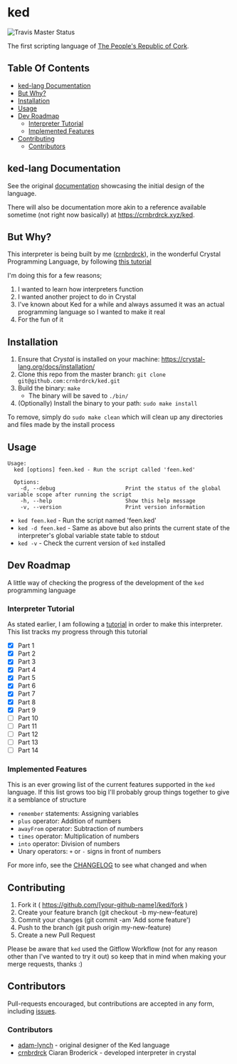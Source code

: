 # ked
![Travis Master Status](https://img.shields.io/travis/crnbrdrck/ked/master.svg)

The first scripting language of [The People's Republic of Cork](http://en.wikipedia.org/wiki/Cork_\(city\)).

## Table Of Contents
- [ked-lang Documentation](#ked-lang-documentation)
- [But Why?](#but-why)
- [Installation](#installation)
- [Usage](#usage)
- [Dev Roadmap](#dev-roadmap)
    - [Interpreter Tutorial](#interpreter-tutorial)
    - [Implemented Features](#implemented-features)
- [Contributing](#contributing)
    - [Contributors](#contributors)

## ked-lang Documentation
See the original [documentation](http://adam-lynch.github.io/ked/) showcasing the initial design of the language.

There will also be documentation more akin to a reference available sometime (not right now basically) at https://crnbrdrck.xyz/ked.

## But Why?
This interpreter is being built by me ([crnbrdrck](https://github.com/crnbrdrck)), in the wonderful Crystal Programming Language, by following [this tutorial](https://ruslanspivak.com/lsbasi-part1/)

I'm doing this for a few reasons;
1. I wanted to learn how interpreters function
2. I wanted another project to do in Crystal
3. I've known about Ked for a while and always assumed it was an actual programming language so I wanted to make it real
4. For the fun of it

## Installation

1. Ensure that *Crystal* is installed on your machine: https://crystal-lang.org/docs/installation/
2. Clone this repo from the master branch: `git clone git@github.com:crnbrdrck/ked.git`
3. Build the binary: `make`
    - The binary will be saved to `./bin/`
4. (Optionally) Install the binary to your path: `sudo make install`

To remove, simply do `sudo make clean` which will clean up any directories and files made by the install process

## Usage

```
Usage:
  ked [options] feen.ked - Run the script called 'feen.ked'

  Options:
    -d, --debug                      Print the status of the global variable scope after running the script
    -h, --help                       Show this help message
    -v, --version                    Print version information
```

- `ked feen.ked` - Run the script named 'feen.ked'
- `ked -d feen.ked` - Same as above but also prints the current state of the interpreter's global variable state table to stdout
- `ked -v` - Check the current version of `ked` installed

## Dev Roadmap
A little way of checking the progress of the development of the `ked` programming language

### Interpreter Tutorial
As stated earlier, I am following a [tutorial](https://ruslanspivak.com/lsbasi-part1/) in order to make this interpreter. This list tracks my progress through this tutorial

- [x] Part  1
- [x] Part  2
- [x] Part  3
- [x] Part  4
- [x] Part  5
- [x] Part  6
- [x] Part  7
- [x] Part  8
- [x] Part  9
- [ ] Part 10
- [ ] Part 11
- [ ] Part 12
- [ ] Part 13
- [ ] Part 14

### Implemented Features
This is an ever growing list of the current features supported in the `ked` language.
If this list grows too big I'll probably group things together to give it a semblance of structure

- `remember` statements: Assigning variables
- `plus` operator: Addition of numbers
- `awayFrom` operator: Subtraction of numbers
- `times` operator: Multiplication of numbers
- `into` operator: Division of numbers
- Unary operators: `+` or `-` signs in front of numbers

For more info, see the [CHANGELOG](CHANGELOG.md) to see what changed and when

## Contributing

1. Fork it ( https://github.com/[your-github-name]/ked/fork )
2. Create your feature branch (git checkout -b my-new-feature)
3. Commit your changes (git commit -am 'Add some feature')
4. Push to the branch (git push origin my-new-feature)
5. Create a new Pull Request

Please be aware that `ked` used the Gitflow Workflow (not for any reason other than I've wanted to try it out) so keep that in mind when making your merge requests, thanks :)

## Contributors

Pull-requests encouraged, but contributions are accepted in any form, including [issues](https://github.com/crnbrdrck/ked/issues).

### Contributors
- [adam-lynch](https://github.com/adam-lynch/) - original designer of the Ked language
- [crnbrdrck](https://github.com/crnbrdrck) Ciaran Broderick - developed interpreter in crystal
